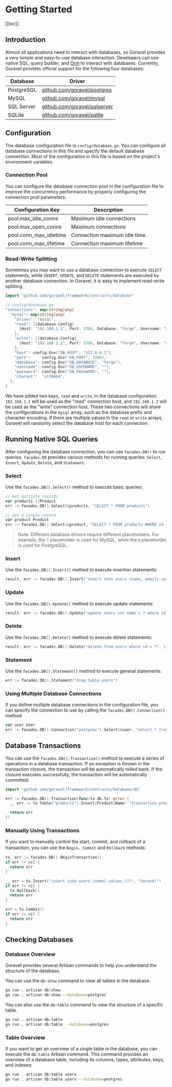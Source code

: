 # Getting Started

[[toc]]

## Introduction

Almost all applications need to interact with databases, so Goravel provides a very simple and easy-to-use database interaction. Developers can use native SQL, query builder, and [Orm](../orm/getting-started) to interact with databases. Currently, Goravel provides official support for the following four databases:

| Database   | Driver                                                                               |
| ---------- | ------------------------------------------------------------------------------------ |
| PostgreSQL | [github.com/goravel/postgres](https://github.com/goravel/postgres)   |
| MySQL      | [github.com/goravel/mysql](https://github.com/goravel/mysql)         |
| SQL Server | [github.com/goravel/sqlserver](https://github.com/goravel/sqlserver) |
| SQLite     | [github.com/goravel/sqlite](https://github.com/goravel/sqlite)       |

## Configuration

The database configuration file is `config/database.go`. You can configure all database connections in this file and specify the default database connection. Most of the configuration in this file is based on the project's environment variables.

### Connection Pool

You can configure the database connection pool in the configuration file to improve the concurrency performance by properly configuring the connection pool parameters:

| Configuration Key                                                                | Description                  |
| -------------------------------------------------------------------------------- | ---------------------------- |
| pool.max_idle_conns    | Maximum idle connections     |
| pool.max_open_conns    | Maximum connections          |
| pool.conn_max_idletime | Connection maximum idle time |
| pool.conn_max_lifetime | Connection maximum lifetime  |

### Read-Write Splitting

Sometimes you may want to use a database connection to execute `SELECT` statements, while `INSERT`, `UPDATE`, and `DELETE` statements are executed by another database connection. In Goravel, it is easy to implement read-write splitting.

```go
import "github.com/goravel/framework/contracts/database"

// config/database.go
"connections": map[string]any{
  "mysql": map[string]any{
    "driver": "mysql",
    "read": []database.Config{
      {Host: "192.168.1.1", Port: 3306, Database: "forge", Username: "root", Password: "123123"},
    },
    "write": []database.Config{
      {Host: "192.168.1.2", Port: 3306, Database: "forge", Username: "root", Password: "123123"},
    },
    "host": config.Env("DB_HOST", "127.0.0.1"),
    "port":     config.Env("DB_PORT", 3306),
    "database": config.Env("DB_DATABASE", "forge"),
    "username": config.Env("DB_USERNAME", ""),
    "password": config.Env("DB_PASSWORD", ""),
    "charset":  "utf8mb4",
  },
}
```

We have added two keys, `read` and `write`, in the database configuration. `192.168.1.1` will be used as the "read" connection host, and `192.168.1.2` will be used as the "write" connection host. These two connections will share the configurations in the `mysql` array, such as the database prefix and character encoding. If there are multiple values in the `read` or `write` arrays, Goravel will randomly select the database host for each connection.

## Running Native SQL Queries

After configuring the database connection, you can use `facades.DB()` to run queries. `facades.DB` provides various methods for running queries: `Select`, `Insert`, `Update`, `Delete`, and `Statement`.

### Select

Use the `facades.DB().Select()` method to execute basic queries:

```go
// Get multiple records
var products []Product
err := facades.DB().Select(&products, "SELECT * FROM products")

// Get a single record
var product Product
err := facades.DB().Select(&product, "SELECT * FROM products WHERE id = ?", 1)
```

> Note: Different database drivers require different placeholders. For example, the `?` placeholder is used for MySQL, while the `@` placeholder is used for PostgreSQL.

### Insert

Use the `facades.DB().Insert()` method to execute insertion statements:

```go
result, err := facades.DB().Insert("insert into users (name, email) values (?, ?)", "Goravel", "goravel@example.com")
```

### Update

Use the `facades.DB().Update()` method to execute update statements:

```go
result, err := facades.DB().Update("update users set name = ? where id = ?", "Goravel", 1)
```

### Delete

Use the `facades.DB().Delete()` method to execute delete statements:

```go
result, err := facades.DB().Delete("delete from users where id = ?", 1)
```

### Statement

Use the `facades.DB().Statement()` method to execute general statements:

```go
err := facades.DB().Statement("drop table users")
```

### Using Multiple Database Connections

If you define multiple database connections in the configuration file, you can specify the connection to use by calling the `facades.DB().Connection()` method:

```go
var user User
err := facades.DB().Connection("postgres").Select(&user, "select * from users where id = ?", 1)
```

## Database Transactions

You can use the `facades.DB().Transaction()` method to execute a series of operations in a database transaction. If an exception is thrown in the transaction closure, the transaction will be automatically rolled back. If the closure executes successfully, the transaction will be automatically committed:

```go
import "github.com/goravel/framework/contracts/database/db"

err := facades.DB().Transaction(func(tx db.Tx) error {
  _, err := tx.Table("products").Insert(Product{Name: "transaction product1"})

  return err
})
```

### Manually Using Transactions

If you want to manually control the start, commit, and rollback of a transaction, you can use the `Begin`、`Commit` and `Rollback` methods:

```go
tx, err := facades.DB().BeginTransaction()
if err != nil {
  return err
}

_, err = tx.Insert("insert into users (name) values (?)", "Goravel")
if err != nil {
  tx.Rollback()
  return err
}

err = tx.Commit()
if err != nil {
  return err
}
```

## Checking Databases

### Database Overview

Goravel provides several Artisan commands to help you understand the structure of the database.

You can use the `db:show` command to view all tables in the database.

```bash
go run . artisan db:show
go run . artisan db:show --database=postgres
```

You can also use the `db:table` command to view the structure of a specific table.

```bash
go run . artisan db:table
go run . artisan db:table --database=postgres
```

### Table Overview

If you want to get an overview of a single table in the database, you can execute the `db:table` Artisan command. This command provides an overview of a database table, including its columns, types, attributes, keys, and indexes:

```bash
go run . artisan db:table users
go run . artisan db:table users --database=postgres
```
